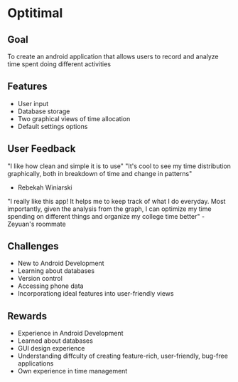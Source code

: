 # Optitimal

## Goal
To create an android application that allows users to record and analyze time spent doing different activities

## Features
- User input
- Database storage
- Two graphical views of time allocation
- Default settings options

## User Feedback
"I like how clean and simple it is to use"
"It's cool to see my time distribution graphically,
both in breakdown of time and change in
patterns"
- Rebekah Winiarski

"I really like this app! It helps me to keep track
of what I do everyday. Most importantly, given
the analysis from the graph, I can optimize my
time spending on different things and organize
my college time better"
-Zeyuan's roommate

## Challenges
- New to Android Development
- Learning about databases
- Version control
- Accessing phone data
- Incorporationg ideal features into user-friendly views

## Rewards
- Experience in Android Development
- Learned about databases
- GUI design experience
- Understanding diffculty of creating feature-rich, user-friendly, bug-free applications
- Own experience in time management
